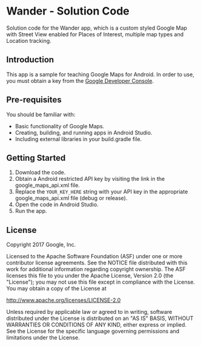 Wander - Solution Code
============

Solution code for the Wander app, which is a custom styled Google Map with
Street View enabled for Places of Interest, multiple map types and Location
tracking.

Introduction
------------
This app is a sample for teaching Google Maps for Android. In order to use,
you must obtain a key from the [Google Developer Console](https://console.developers.google.com).

Pre-requisites
--------------
You should be familiar with:
* Basic functionality of Google Maps.
* Creating, building, and running apps in Android Studio.
* Including external libraries in your build.gradle file.


Getting Started
---------------
1. Download the code.
2. Obtain a Android restricted API key by visiting the link in the
google_maps_api.xml file.
3. Replace the `YOUR_KEY_HERE` string with your API key in the appropriate
google_maps_api.xml file (debug or release).
4. Open the code in Android Studio.
5. Run the app.


License
-------

Copyright 2017 Google, Inc.

Licensed to the Apache Software Foundation (ASF) under one or more contributor
license agreements.  See the NOTICE file distributed with this work for
additional information regarding copyright ownership.  The ASF licenses this
file to you under the Apache License, Version 2.0 (the "License"); you may not
use this file except in compliance with the License.  You may obtain a copy of
the License at

  http://www.apache.org/licenses/LICENSE-2.0

Unless required by applicable law or agreed to in writing, software
distributed under the License is distributed on an "AS IS" BASIS, WITHOUT
WARRANTIES OR CONDITIONS OF ANY KIND, either express or implied.  See the
License for the specific language governing permissions and limitations under
the License.
